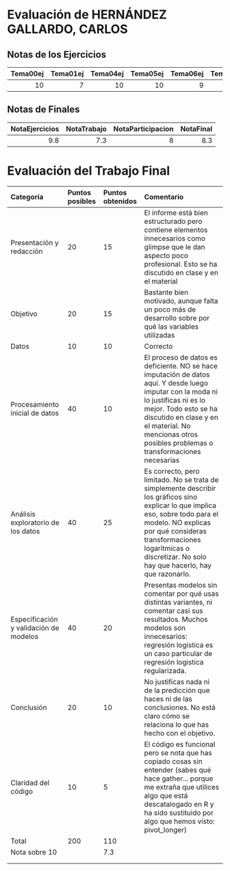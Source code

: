 # Evaluación de HERNÁNDEZ GALLARDO, CARLOS

## Notas de los Ejercicios

|   Tema00ej |   Tema01ej |   Tema04ej |   Tema05ej |   Tema06ej |   Tema08ej |
|-----------:|-----------:|-----------:|-----------:|-----------:|-----------:|
|         10 |          7 |         10 |         10 |          9 |         10 |



## Notas de Finales

|   NotaEjercicios |   NotaTrabajo |   NotaParticipacion |   NotaFinal |
|-----------------:|--------------:|--------------------:|------------:|
|              9.8 |           7.3 |                   8 |         8.3 |



# Evaluación del Trabajo Final

| Categoría                              | Puntos posibles   | Puntos obtenidos   | Comentario                                                                                                                                                                                                                                                          |
|:---------------------------------------|:------------------|:-------------------|:--------------------------------------------------------------------------------------------------------------------------------------------------------------------------------------------------------------------------------------------------------------------|
| Presentación y redacción               | 20                | 15                 | El informe está bien estructurado pero contiene elementos innecesarios como glimpse que le dan aspecto poco profesional. Esto se ha discutido en clase y en el material                                                                                             |
| Objetivo                               | 20                | 15                 | Bastante bien motivado, aunque falta un poco más de desarrollo sobre por qué las variables utilizadas                                                                                                                                                               |
| Datos                                  | 10                | 10                 | Correcto                                                                                                                                                                                                                                                            |
| Procesamiento inicial de datos         | 40                | 10                 | El proceso de datos es deficiente. NO se hace imputación de datos aquí. Y desde luego imputar con la moda ni lo justificas ni es lo mejor. Todo esto se ha discutido en clase y en el material. No mencionas otros posibles problemas o transformaciones necesarias |
| Análisis exploratorio de los datos     | 40                | 25                 | Es correcto, pero limitado. No se trata de simplemente describir los gráficos sino explicar lo que implica eso, sobre todo para el modelo. NO explicas por qué consideras transformaciones logaritmicas o discretizar. No solo hay que hacerlo, hay que razonarlo.  |
| Especificación y validación de modelos | 40                | 20                 | Presentas modelos sin comentar por qué usas distintas variantes, ni comentar casi sus resultados. Muchos modelos son innecesarios: regresión logistica es un caso particular de regresión logistica regularizada.                                                   |
| Conclusión                             | 20                | 10                 | No justificas nada ni de la predicción que haces ni de las conclusiones. No está claro cómo se relaciona lo que has hecho con el objetivo.                                                                                                                          |
| Claridad del código                    | 10                | 5                  | El código es funcional pero se nota que has copiado cosas sin entender (sabes qué hace gather... porque me extraña que utilices algo que está descatalogado en R y ha sido sustituido por algo que hemos visto: pivot_longer)                                       |
| Total                                  | 200               | 110                |                                                                                                                                                                                                                                                                     |
| Nota sobre 10                          |                   | 7.3                |                                                                                                                                                                                                                                                                     |
|                                        |                   |                    |                                                                                                                                                                                                                                                                     |
|                                        |                   |                    |                                                                                                                                                                                                                                                                     |

